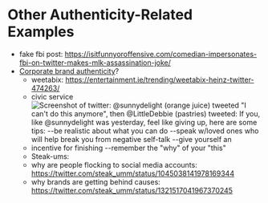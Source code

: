 # Other Authenticity-Related Examples

- fake fbi post: https://isitfunnyoroffensive.com/comedian-impersonates-fbi-on-twitter-makes-mlk-assassination-joke/
- [Corporate brand authenticity](https://www.vice.com/en/article/pangw8/brand-twitter-is-absurd-and-it-will-only-get-worse)?
  - weetabix: https://entertainment.ie/trending/weetabix-heinz-twitter-474263/
  - civic service
  - ![Screenshot of twitter: @sunnydelight (orange juice) tweeted "I can't do this anymore", then @LittleDebbie (pastries) tweeted: If you, like @sunnydelight was yesterday, feel like giving up, here are some tips: --be realistic about what you can do --speak w/loved ones who will help break you from negative self-talk --give yourself an incentive for finishing --remember the "why" of your "this"](little_debbie_tweet.png)
  - Steak-ums:
  - why are people flocking to social media accounts: https://twitter.com/steak_umm/status/1045038141978169344
  - why brands are getting behind causes: https://twitter.com/steak_umm/status/1321517041967370245
